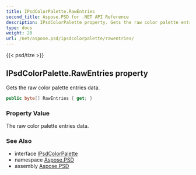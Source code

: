 ```yaml
---
title: IPsdColorPalette.RawEntries
second_title: Aspose.PSD for .NET API Reference
description: IPsdColorPalette property. Gets the raw color palette entries data
type: docs
weight: 20
url: /net/aspose.psd/ipsdcolorpalette/rawentries/
---
```

{{< psd/tize >}}
## IPsdColorPalette.RawEntries property

Gets the raw color palette entries data.

```csharp
public byte[] RawEntries { get; }
```

### Property Value

The raw color palette entries data.

### See Also

* interface [IPsdColorPalette](../)
* namespace [Aspose.PSD](../../../aspose.psd/)
* assembly [Aspose.PSD](../../../)


